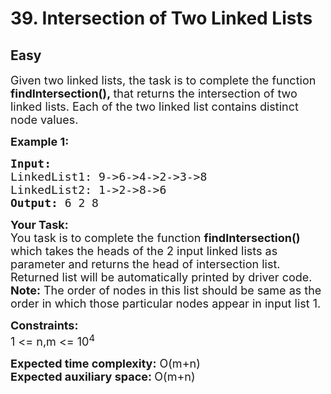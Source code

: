 # 39. Intersection of Two Linked Lists
## Easy 
<div class="problem-statement">
                <p></p><p><span style="font-size:18px">Given two linked lists, the task is to complete the function <strong>findIntersection(),&nbsp;</strong>that returns the intersection&nbsp;of two linked lists. Each of the two linked list contains distinct node values.</span></p>

<p><span style="font-size:18px"><strong>Example 1:</strong></span></p>

<pre><span style="font-size:18px"><strong>Input:
</strong>LinkedList1: 9-&gt;6-&gt;4-&gt;2-&gt;3-&gt;8
LinkedList2: 1-&gt;2-&gt;8-&gt;6
<strong>Output: </strong>6 2 8
</span></pre>

<p><span style="font-size:18px"><strong>Your Task:</strong><br>
You task is to complete the function <strong>findIntersection() </strong>which takes the heads of the 2 input linked lists as parameter and returns the head of intersection list. Returned list will be automatically printed by driver code.<br>
<strong>Note:</strong> The order of nodes in this list should be same as the order in which those particular nodes appear in input list 1.</span></p>

<p><span style="font-size:18px"><strong>Constraints:</strong><br>
1 &lt;= n,m&nbsp;&lt;= 10<sup>4</sup></span></p>

<p><span style="font-size:18px"><strong>Expected time complexity:</strong>&nbsp;O(m+n)<br>
<strong>Expected auxiliary space:&nbsp;</strong>O(m+n)</span></p>
 <p></p>
            </div>